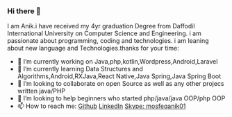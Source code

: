 ### Hi there 👋

<!--
**mosfeqanik/mosfeqanik** is a ✨ _special_ ✨ repository because its `README.md` (this file) appears on your GitHub profile. -->

I am Anik.i have received my 4yr graduation Degree from Daffodil International University on Computer Science and Engineering. i am passionate about programming, coding and technologies. i am leaning about new language and Technologies.thanks for your time:

- 🔭 I’m currently working on Java,php,kotlin,Wordpress,Android,Laravel
- 🌱 I’m currently learning Data Structures and Algorithms,Android,RXJava,React Native,Java Spring,Java Spring Boot
- 👯 I’m looking to collaborate on open Source as well as any other projecs written java/PHP
- 🤔 I’m looking to help beginners who started php/java/java OOP/php OOP
- 📫 How to reach me: [Github](https://github.com/mosfeqanik/) [LinkedIn](https://www.linkedin.com/in/mosfeqanik/) [Skype: mosfeqanik01](live:mosfeqanik01)
